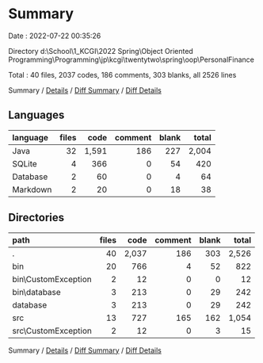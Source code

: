 # Summary

Date : 2022-07-22 00:35:26

Directory d:\\School\\1_KCGI\\2022 Spring\\Object Oriented Programming\\Programming\\jp\\kcgi\\twentytwo\\spring\\oop\\PersonalFinance

Total : 40 files,  2037 codes, 186 comments, 303 blanks, all 2526 lines

Summary / [Details](details.md) / [Diff Summary](diff.md) / [Diff Details](diff-details.md)

## Languages
| language | files | code | comment | blank | total |
| :--- | ---: | ---: | ---: | ---: | ---: |
| Java | 32 | 1,591 | 186 | 227 | 2,004 |
| SQLite | 4 | 366 | 0 | 54 | 420 |
| Database | 2 | 60 | 0 | 4 | 64 |
| Markdown | 2 | 20 | 0 | 18 | 38 |

## Directories
| path | files | code | comment | blank | total |
| :--- | ---: | ---: | ---: | ---: | ---: |
| . | 40 | 2,037 | 186 | 303 | 2,526 |
| bin | 20 | 766 | 4 | 52 | 822 |
| bin\\CustomException | 2 | 12 | 0 | 0 | 12 |
| bin\\database | 3 | 213 | 0 | 29 | 242 |
| database | 3 | 213 | 0 | 29 | 242 |
| src | 13 | 727 | 165 | 162 | 1,054 |
| src\\CustomException | 2 | 12 | 0 | 3 | 15 |

Summary / [Details](details.md) / [Diff Summary](diff.md) / [Diff Details](diff-details.md)